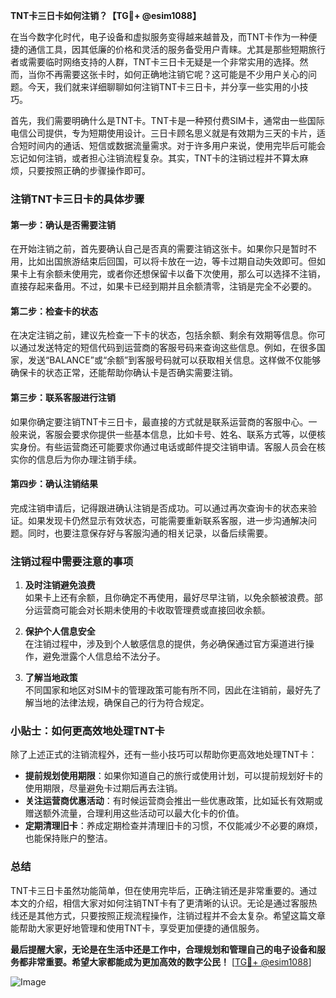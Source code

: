 **TNT卡三日卡如何注销？【TG💪+ @esim1088】**

在当今数字化时代，电子设备和虚拟服务变得越来越普及，而TNT卡作为一种便捷的通信工具，因其低廉的价格和灵活的服务备受用户青睐。尤其是那些短期旅行者或需要临时网络支持的人群，TNT卡三日卡无疑是一个非常实用的选择。然而，当你不再需要这张卡时，如何正确地注销它呢？这可能是不少用户关心的问题。今天，我们就来详细聊聊如何注销TNT卡三日卡，并分享一些实用的小技巧。

首先，我们需要明确什么是TNT卡。TNT卡是一种预付费SIM卡，通常由一些国际电信公司提供，专为短期使用设计。三日卡顾名思义就是有效期为三天的卡片，适合短时间内的通话、短信或数据流量需求。对于许多用户来说，使用完毕后可能会忘记如何注销，或者担心注销流程复杂。其实，TNT卡的注销过程并不算太麻烦，只要按照正确的步骤操作即可。

### 注销TNT卡三日卡的具体步骤

#### 第一步：确认是否需要注销
在开始注销之前，首先要确认自己是否真的需要注销这张卡。如果你只是暂时不用，比如出国旅游结束后回国，可以将卡放在一边，等卡过期自动失效即可。但如果卡上有余额未使用完，或者你还想保留卡以备下次使用，那么可以选择不注销，直接存起来备用。不过，如果卡已经到期并且余额清零，注销是完全不必要的。

#### 第二步：检查卡的状态
在决定注销之前，建议先检查一下卡的状态，包括余额、剩余有效期等信息。你可以通过发送特定的短信代码到运营商的客服号码来查询这些信息。例如，在很多国家，发送“BALANCE”或“余额”到客服号码就可以获取相关信息。这样做不仅能够确保卡的状态正常，还能帮助你确认卡是否确实需要注销。

#### 第三步：联系客服进行注销
如果你确定要注销TNT卡三日卡，最直接的方式就是联系运营商的客服中心。一般来说，客服会要求你提供一些基本信息，比如卡号、姓名、联系方式等，以便核实身份。有些运营商还可能要求你通过电话或邮件提交注销申请。客服人员会在核实你的信息后为你办理注销手续。

#### 第四步：确认注销结果
完成注销申请后，记得跟进确认注销是否成功。可以通过再次查询卡的状态来验证。如果发现卡仍然显示有效状态，可能需要重新联系客服，进一步沟通解决问题。同时，也要注意保存好与客服沟通的相关记录，以备后续需要。

### 注销过程中需要注意的事项

1. **及时注销避免浪费**  
   如果卡上还有余额，且你确定不再使用，最好尽早注销，以免余额被浪费。部分运营商可能会对长期未使用的卡收取管理费或直接回收余额。

2. **保护个人信息安全**  
   在注销过程中，涉及到个人敏感信息的提供，务必确保通过官方渠道进行操作，避免泄露个人信息给不法分子。

3. **了解当地政策**  
   不同国家和地区对SIM卡的管理政策可能有所不同，因此在注销前，最好先了解当地的法律法规，确保自己的行为符合规定。

### 小贴士：如何更高效地处理TNT卡

除了上述正式的注销流程外，还有一些小技巧可以帮助你更高效地处理TNT卡：

- **提前规划使用期限**：如果你知道自己的旅行或使用计划，可以提前规划好卡的使用期限，尽量避免卡过期后再去注销。
- **关注运营商优惠活动**：有时候运营商会推出一些优惠政策，比如延长有效期或赠送额外流量，合理利用这些活动可以最大化卡的价值。
- **定期清理旧卡**：养成定期检查并清理旧卡的习惯，不仅能减少不必要的麻烦，也能保持账户的整洁。

### 总结

TNT卡三日卡虽然功能简单，但在使用完毕后，正确注销还是非常重要的。通过本文的介绍，相信大家对如何注销TNT卡有了更清晰的认识。无论是通过客服热线还是其他方式，只要按照正规流程操作，注销过程并不会太复杂。希望这篇文章能帮助大家更好地管理和使用TNT卡，享受更加便捷的通信服务。

**最后提醒大家，无论是在生活中还是工作中，合理规划和管理自己的电子设备和服务都非常重要。希望大家都能成为更加高效的数字公民！** [[TG💪+ @esim1088](https://t.me/s/esim1088)]

![Image](https://i.postimg.cc/4NQfJmqS/Snipaste-2025-05-13-00-14-12.png)